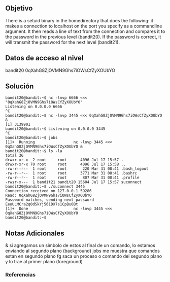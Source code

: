 ## Objetivo
There is a setuid binary in the homedirectory that does the following: it makes a connection to localhost on the port you specify as a commandline argument. It then reads a line of text from the connection and compares it to the password in the previous level (bandit20). If the password is correct, it will transmit the password for the next level (bandit21).
[](https://github.com/armandoportillo0101/Seguridad-de-Redes/blob/main/Plantilla.md#objetivo)

## Datos de acceso al nivel
bandit20
0qXahG8ZjOVMN9Ghs7iOWsCfZyXOUbYO
[](https://github.com/armandoportillo0101/Seguridad-de-Redes/blob/main/Plantilla.md#datos-de-acceso-al-nivel)

## Solución
```
bandit20@bandit:~$ nc -lnvp 6666 <<< "0qXahG8ZjOVMN9Ghs7iOWsCfZyXOUbYO"
Listening on 0.0.0.0 6666
^C
bandit20@bandit:~$ nc -lnvp 3445 <<< 0qXahG8ZjOVMN9Ghs7iOWsCfZyXOUbYO &
[1] 3139901
bandit20@bandit:~$ Listening on 0.0.0.0 3445
^C
bandit20@bandit:~$ jobs
[1]+  Running                 nc -lnvp 3445 <<< 0qXahG8ZjOVMN9Ghs7iOWsCfZyXOUbYO &
bandit20@bandit:~$ ls -la
total 36
drwxr-xr-x  2 root     root      4096 Jul 17 15:57 .
drwxr-xr-x 70 root     root      4096 Jul 17 15:58 ..
-rw-r--r--  1 root     root       220 Mar 31 08:41 .bash_logout
-rw-r--r--  1 root     root      3771 Mar 31 08:41 .bashrc
-rw-r--r--  1 root     root       807 Mar 31 08:41 .profile
-rwsr-x---  1 bandit21 bandit20 15604 Jul 17 15:57 suconnect
bandit20@bandit:~$ ./suconnect 3445
Connection received on 127.0.0.1 59286
Read: 0qXahG8ZjOVMN9Ghs7iOWsCfZyXOUbYO
Password matches, sending next password
EeoULMCra2q0dSkYj561DX7s1CpBuOBt
[1]+  Done                    nc -lnvp 3445 <<< 0qXahG8ZjOVMN9Ghs7iOWsCfZyXOUbYO
bandit20@bandit:~$
```
[](https://github.com/armandoportillo0101/Seguridad-de-Redes/blob/main/Plantilla.md#soluci%C3%B3n)

## Notas Adicionales
& si agregamos un simbolo  de estos al final de un comando, lo estamos enviando al segundo plano (background)
jobs me muestra que comandos estan en segundo plano
fg saca un proceso o comando del segundo plano y lo trae al primer plano (foreground)
[](https://github.com/armandoportillo0101/Seguridad-de-Redes/blob/main/Plantilla.md#notas-adicionales)

### Referencias